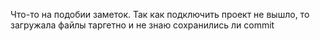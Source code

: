 Что-то на подобии заметок. Так как подключить проект не вышло, то загружала файлы таргетно и не знаю сохранились ли commit

